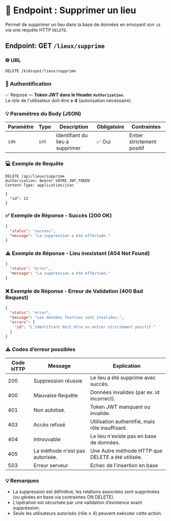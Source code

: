 # 📍 Endpoint : Supprimer un lieu
Permet de supprimer un lieu dans la base de données en envoyant son `id` via une requête HTTP `DELETE`.

## Endpoint: GET `/lieux/supprime`

### 🌐 URL
```
DELETE /kidsspot/lieux/supprime
```

### 🔐 Authentification
✅ Requise — **Token JWT dans le Header `Authorization`.**  
Le rôle de l'utilisateur doit être **≥ 4** (autorisation nécessaire).

### 💡 Paramètres du Body (JSON)
| Paramètre | Type | Description | Obligatoire | Contraintes |
|-----------|------|-------------|-------------|-------------|
| `ide` | `int` | Identifiant du lieu à supprimer | ✅ Oui | Entier strictement positif |

### 💻 Exemple de Requête
```http
DELETE /api/lieux/supprime
Authorization: Bearer VOTRE_JWT_TOKEN
Content-Type: application/json

{
  "id": 12
}
```

### ✅ Exemple de Réponse - Succès (200 OK)
```json
{
  "status": "success",
  "message": "La suppression a été effectuée."
}
```

### ⚠️ Exemple de Réponse - Lieu inexistant (404 Not Found)
```json
{
  "status": "error",
  "message": "La suppression a été effectuée."
}
```

### ❌ Exemple de Réponse - Erreur de Validation (400 Bad Request)
```json
{
  "status": "error",
  "message": "Les données fournies sont invalides.",
  "errors": {
    "id": "L'identifiant doit être un entier strictement positif."
  }
}
```

### ⚠️ Codes d’erreur possibles
| Code HTTP | Message   | Explication                         |
|-----------|-----------|-------------------------------------|
| 200 | Suppression réussie | Le lieu a été supprimé avec succès. |
| 400 | Mauvaise Requête | Données invalides (par ex. id incorrect). |
| 401 | Non autotisé. | Token JWT manquant ou invalide. |
| 403 | Accès refusé | Utilisation authentifié, mais rôle insuffisant. |
| 404 | Introuvable | Le lieu n'existe pas en base de données. |
| 405 | La méthode n'est pas autorisée. | Une Autre méthode HTTP que DELETE a été utilisée. |
| 503 | Erreur serveur | Echec de l'insertion en base |

### 💡 Remarques
- La suppression est définitive, les relations associées sont supprimées (ou gérées en base via contraintes ON DELETE).
- L’opération est sécurisée par une validation d’existence avant suppression.
- Seuls les utilisateurs autorisés (rôle ≥ 4) peuvent exécuter cette action.